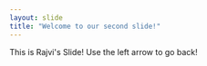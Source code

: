 ```yaml
---
layout: slide
title: "Welcome to our second slide!"
---
```

This is Rajvi's Slide!
Use the left arrow to go back!

